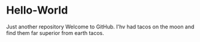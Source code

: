 # Hello-World
Just another repository
Welcome to GitHub.
I'hv had tacos on the moon and find them far superior from earth tacos.
